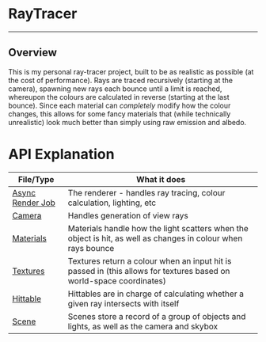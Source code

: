 # RayTracer

---

## Overview
This is my personal ray-tracer project, built to be as realistic as possible (at the cost of performance). Rays are traced recursively (starting at the camera), spawning new rays each bounce until a limit is reached, whereupon the colours are calculated in reverse (starting at the last bounce). Since each material can *completely* modify how the colour changes, this allows for some fancy materials that (while technically unrealistic) look much better than simply using raw emission and albedo.

# API Explanation
| File/Type                                                 | What it does                                                                                                        |
|-----------------------------------------------------------|---------------------------------------------------------------------------------------------------------------------|
| [Async Render Job](RayTracer.Core/Core/AsyncRenderJob.cs) | The renderer - handles ray tracing, colour calculation, lighting, etc                                               | 
| [Camera](RayTracer.Core/Core/Camera.cs)                   | Handles generation of view rays                                                                                     |
| [Materials](RayTracer.Core/Materials)                     | Materials handle how the light scatters when the object is hit, as well as changes in colour when rays bounce       |
| [Textures](RayTracer.Core/Textures)                       | Textures return a colour when an input hit is passed in (this allows for textures based on world-space coordinates) |
| [Hittable](RayTracer.Core/Hittables)                      | Hittables are in charge of calculating whether a given ray intersects with itself                                   |
| [Scene](RayTracer.Core/Core/Scene.cs)                     | Scenes store a record of a group of objects and lights, as well as the camera and skybox                            |